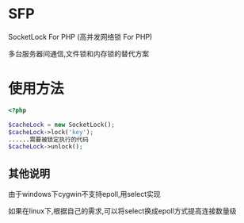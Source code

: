 # SFP
SocketLock For PHP (高并发网络锁 For PHP)

多台服务器间通信,文件锁和内存锁的替代方案

# 使用方法

```php
<?php

$cacheLock = new SocketLock();
$cacheLock->lock('key');
......需要被锁定执行的代码
$cacheLock->unlock();

```

## 其他说明

由于windows下cygwin不支持epoll,用select实现

如果在linux下,根据自己的需求,可以将select换成epoll方式提高连接数量级
